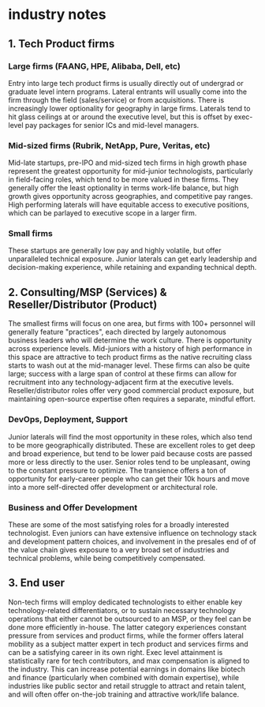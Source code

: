 # industry notes

## 1. Tech Product firms
### Large firms (FAANG, HPE, Alibaba, Dell, etc)
Entry into large tech product firms is usually directly out of undergrad or graduate level intern programs.  Lateral entrants will usually come into the firm through the field (sales/service) or from acquisitions.  There is increasingly lower optionality for geography in large firms.  Laterals tend to hit glass ceilings at or around the executive level, but this is offset by exec-level pay packages for senior ICs and mid-level managers.

### Mid-sized firms (Rubrik, NetApp, Pure, Veritas, etc)
Mid-late startups, pre-IPO and mid-sized tech firms in high growth phase represent the greatest opportunity for mid-junior technologists, particularly in field-facing roles, which tend to be more valued in these firms. They generally offer the least optionality in terms work-life balance, but high growth gives opportunity across geographies, and competitive pay ranges.  High performing laterals will have equitable access to executive positions, which can be parlayed to executive scope in a larger firm.

### Small firms 
These startups are generally low pay and highly volatile, but offer unparalleled technical exposure.  Junior laterals can get early leadership and decision-making experience, while retaining and expanding technical depth.

## 2. Consulting/MSP (Services) & Reseller/Distributor (Product)
The smallest firms will focus on one area, but firms with 100+ personnel will generally feature "practices", each directed by largely autonomous business leaders who will determine the work culture.  There is opportunity across experience levels.  Mid-juniors with a history of high performance in this space are attractive to tech product firms as the native recruiting class starts to wash out at the mid-manager level.  These firms can also be quite large;  success with a large span of control at these firms can allow for recruitment into any technology-adjacent firm at the executive levels.  Reseller/distributor roles offer very good commercial product exposure, but maintaining open-source expertise often requires a separate, mindful effort.

### DevOps, Deployment, Support
Junior laterals will find the most opportunity in these roles, which also tend to be more geographically distributed.  These are excellent roles to get deep and broad experience, but tend to be lower paid because costs are passed more or less directly to the user.  Senior roles tend to be unpleasant, owing to the constant pressure to optimize.  The transience offers a ton of opportunity for early-career people who can get their 10k hours and move into a more self-directed offer development or architectural role.

### Business and Offer Development
These are some of the most satisfying roles for a broadly interested technologist.  Even juniors can have extensive influence on technology stack and development pattern choices, and involvement in the presales end of of the value chain gives exposure to a very broad set of industries and technical problems, while being competitively compensated.

## 3. End user
Non-tech firms will employ dedicated technologists to either enable key technology-related differentiators, or to sustain necessary technology operations that either cannot be outsourced to an MSP, or they feel can be done more efficiently in-house.  The latter category experiences constant pressure from services and product firms, while the former offers lateral mobility as a subject matter expert in tech product and services firms and can be a satisfying career in its own right.  Exec level attainment is statistically rare for tech contributors, and max compensation is aligned to the industry.  This can increase potential earnings in domains like biotech and finance (particularly when combined with domain expertise), while industries like public sector and retail struggle to attract and retain talent, and will often offer on-the-job training and attractive work/life balance. 
